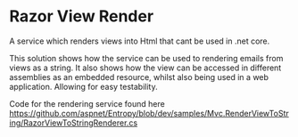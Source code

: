 # Razor View Render

A service which renders views into Html that cant be used in .net core.

This solution shows how the service can be used to rendering emails from views as a string. It also shows how the view can be accessed in different assemblies as an embedded resource, whilst also being used in a web application. Allowing for easy testability.

Code for the rendering service found here https://github.com/aspnet/Entropy/blob/dev/samples/Mvc.RenderViewToString/RazorViewToStringRenderer.cs



